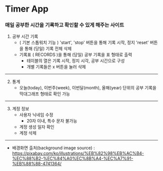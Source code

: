 # Timer App

### 매일 공부한 시간을 기록하고 확인할 수 있게 해주는 사이트

1. 공부 시간 기록 
    * ( 기본 스톱워치 기능 ) 'start', 'stop' 버튼을 통해 기록 시작, 정지 'reset' 버튼을 통해 (당일) 기록 전체 삭제
    * 기록표 ( RECORDS )을 통해 (당일) 공부 기록을 표 형태로 출력
      * 테이블의 열은 기록 시작, 정지 시각, 공부 시간으로 구성
      * 개별 기록들은 x 버튼을 눌러 삭제
    
 ---------------------
2. 통계
    * 오늘(today), 이번주(week), 이번달(month), 올해(year) 단위의 공부 기록을 막대그래프 형태로 확인 가능   

----------------------
3. 계정 정보
    * 사용자 닉네임 수정
      * 20자 이내, 특수 문자 불가능
    * 계정 생성 일자 확인
    * 계정 삭제
  
----------------------
* 배경화면 출처(background image source) : https://pixabay.com/ko/illustrations/%EB%82%98%EB%AC%B4-%EC%88%B2-%EC%84%A0%EC%8B%A4-%EC%A7%91-%EB%88%88-4741364/
  
  
